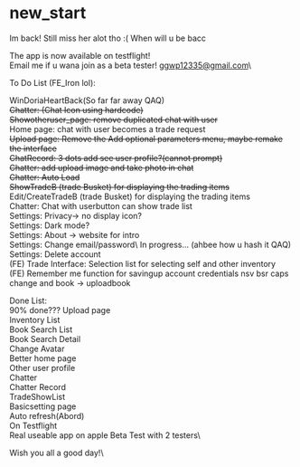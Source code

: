 # new_start

Im back! Still miss her alot tho :(
When will u be bacc

The app is now available on testflight!\
Email me if u wana join as a beta tester! ggwp12335@gmail.com\


To Do List (FE_Iron lol):

WinDoriaHeartBack(So far far away QAQ)\
~~Chatter: (Chat Icon using hardcode)~~\
~~Showotheruser_page: remove duplicated chat with user~~\
Home page: chat with user becomes a trade request\
~~Upload page: Remove the Add optional  parameters menu,  maybe remake the interface~~\
~~ChatRecord: 3 dots add see user profile?(cannot  prompt)~~\
~~Chatter: add  upload image and take photo in chat~~\
~~Chatter: Auto Load~~\
~~ShowTradeB (trade Busket) for displaying the trading items~~\
Edit/CreateTradeB (trade Busket) for displaying the trading items\
Chatter: Chat with  userbutton can show trade list \
Settings: Privacy-> no display icon? \
Settings: Dark mode?\
Settings: About -> website for intro\
Settings: Change email/password\ In progress... (ahbee how u hash it QAQ)
Settings: Delete account\
(FE) Trade Interface: Selection list for selecting self and other inventory\
(FE) Remember me function for savingup account credentials
nsv bsr caps  change and book -> uploadbook

Done List: \
90% done???
Upload page\
Inventory List\
Book Search List\
Book Search Detail\
Change Avatar\
Better home page\
Other user profile\
Chatter\
Chatter Record\
TradeShowList\
Basicsetting page\
Auto refresh(Abord)\
On Testflight\
Real useable app on apple Beta Test with 2 testers\


Wish you all a good day!\
